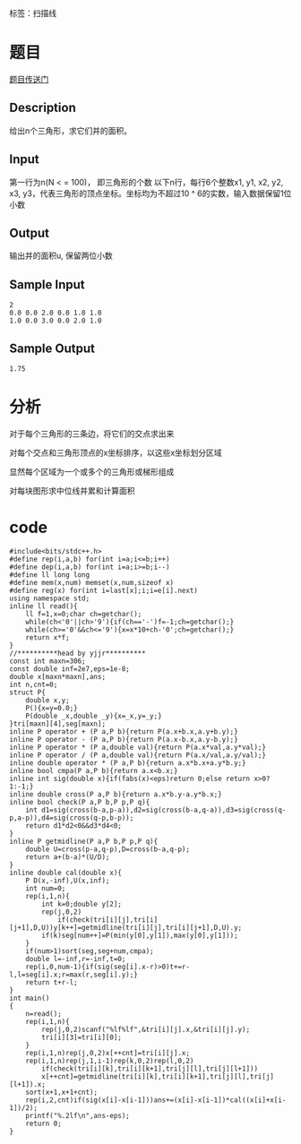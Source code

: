 ﻿---
subtitle: "三角形求并的面积"
tags: 
 - 特殊-扫描线
grammar_cjkRuby: true
catalog: true
layout:  post
header-img: "img/header/P41.jpg"
preview-img: "/img/preview/P41.jpg"
---
标签：扫描线

# 题目

[题目传送门](http://www.lydsy.com/JudgeOnline/problem.php?id=1845)

## Description

给出n个三角形，求它们并的面积。

## Input

第一行为n(N < = 100)， 即三角形的个数 以下n行，每行6个整数x1, y1, x2, y2, x3, y3，代表三角形的顶点坐标。坐标均为不超过10 ^ 6的实数，输入数据保留1位小数

## Output

输出并的面积u, 保留两位小数

## Sample Input
```
2
0.0 0.0 2.0 0.0 1.0 1.0
1.0 0.0 3.0 0.0 2.0 1.0
```

## Sample Output
```
1.75
```

# 分析

对于每个三角形的三条边，将它们的交点求出来

对每个交点和三角形顶点的x坐标排序，以这些x坐标划分区域

显然每个区域为一个或多个的三角形或梯形组成

对每块图形求中位线并累和计算面积

# code
```
#include<bits/stdc++.h>
#define rep(i,a,b) for(int i=a;i<=b;i++)
#define dep(i,a,b) for(int i=a;i>=b;i--)
#define ll long long
#define mem(x,num) memset(x,num,sizeof x)
#define reg(x) for(int i=last[x];i;i=e[i].next)
using namespace std;
inline ll read(){
	ll f=1,x=0;char ch=getchar();
	while(ch<'0'||ch>'9'){if(ch=='-')f=-1;ch=getchar();}
	while(ch>='0'&&ch<='9'){x=x*10+ch-'0';ch=getchar();}
	return x*f;
}
//**********head by yjjr**********
const int maxn=306;
const double inf=2e7,eps=1e-8;
double x[maxn*maxn],ans;
int n,cnt=0;
struct P{
	double x,y;
	P(){x=y=0.0;}
	P(double _x,double _y){x=_x,y=_y;}
}tri[maxn][4],seg[maxn];
inline P operator + (P a,P b){return P(a.x+b.x,a.y+b.y);}
inline P operator - (P a,P b){return P(a.x-b.x,a.y-b.y);}
inline P operator * (P a,double val){return P(a.x*val,a.y*val);}
inline P operator / (P a,double val){return P(a.x/val,a.y/val);}
inline double operator * (P a,P b){return a.x*b.x+a.y*b.y;}
inline bool cmpa(P a,P b){return a.x<b.x;}
inline int sig(double x){if(fabs(x)<eps)return 0;else return x>0?1:-1;}
inline double cross(P a,P b){return a.x*b.y-a.y*b.x;}
inline bool check(P a,P b,P p,P q){
	int d1=sig(cross(b-a,p-a)),d2=sig(cross(b-a,q-a)),d3=sig(cross(q-p,a-p)),d4=sig(cross(q-p,b-p));
	return d1*d2<0&&d3*d4<0;
}
inline P getmidline(P a,P b,P p,P q){
	double U=cross(p-a,q-p),D=cross(b-a,q-p);
	return a+(b-a)*(U/D);
}
inline double cal(double x){
  	P D(x,-inf),U(x,inf);
  	int num=0;
  	rep(i,1,n){
   		int k=0;double y[2];
   		rep(j,0,2)
			if(check(tri[i][j],tri[i][j+1],D,U))y[k++]=getmidline(tri[i][j],tri[i][j+1],D,U).y;
   		if(k)seg[num++]=P(min(y[0],y[1]),max(y[0],y[1]));
 	}
 	if(num>1)sort(seg,seg+num,cmpa);
  	double l=-inf,r=-inf,t=0;
  	rep(i,0,num-1){if(sig(seg[i].x-r)>0)t+=r-l,l=seg[i].x;r=max(r,seg[i].y);}
    return t+r-l;
}
int main()
{
	n=read();
	rep(i,1,n){
		rep(j,0,2)scanf("%lf%lf",&tri[i][j].x,&tri[i][j].y);
		tri[i][3]=tri[i][0];
	}
	rep(i,1,n)rep(j,0,2)x[++cnt]=tri[i][j].x;
	rep(i,1,n)rep(j,1,i-1)rep(k,0,2)rep(l,0,2)
		if(check(tri[i][k],tri[i][k+1],tri[j][l],tri[j][l+1]))
		x[++cnt]=getmidline(tri[i][k],tri[i][k+1],tri[j][l],tri[j][l+1]).x;
	sort(x+1,x+1+cnt);
	rep(i,2,cnt)if(sig(x[i]-x[i-1]))ans+=(x[i]-x[i-1])*cal((x[i]+x[i-1])/2);
	printf("%.2lf\n",ans-eps);
	return 0;
}
```